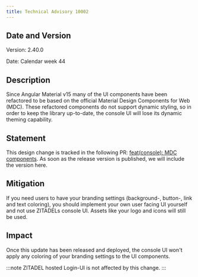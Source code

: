 ```yaml
---
title: Technical Advisory 10002
---
```


## Date and Version

Version: 2.40.0

Date: Calendar week 44

## Description

Since Angular Material v15 many of the UI components have been refactored
to be based on the official Material Design Components for Web (MDC).
These refactored components do not support dynamic styling, so in order to keep the library up-to-date,
the console UI will lose its dynamic theming capability.

## Statement

This design change is tracked in the following PR: [feat(console): MDC components](https://github.com/zitadel/zitadel/pull/6482).
As soon as the release version is published, we will include the version here.

## Mitigation

If you need users to have your branding settings
(background-, button-, link and text coloring), you should implement your
own user facing UI yourself and not use ZITADELs console UI. Assets like your logo and icons will still be used.

## Impact

Once this update has been released and deployed, the console UI won't apply any coloring of your branding settings to the UI components.

:::note
ZITADEL hosted Login-UI is not affected by this change.
:::

